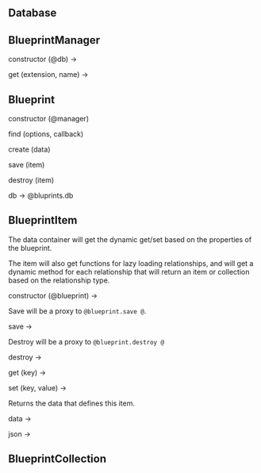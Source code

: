 Database
--------



BlueprintManager
----------------

constructor (@db) ->

get (extension, name) ->


Blueprint
---------

constructor (@manager)

find (options, callback)

create (data)

save (item)

destroy (item)

db ->
  @bluprints.db


BlueprintItem
-------------

The data container will get the dynamic get/set based on the properties of the
blueprint.

The item will also get functions for lazy loading relationships, and will get a
dynamic method for each relationship that will return an item or collection
based on the relationship type.

constructor (@blueprint) ->

Save will be a proxy to `@blueprint.save @`.

save ->

Destroy will be a proxy to `@blueprint.destroy @`

destroy ->

get (key) ->

set (key, value) ->

Returns the data that defines this item.

data ->

json ->

BlueprintCollection
-------------------
